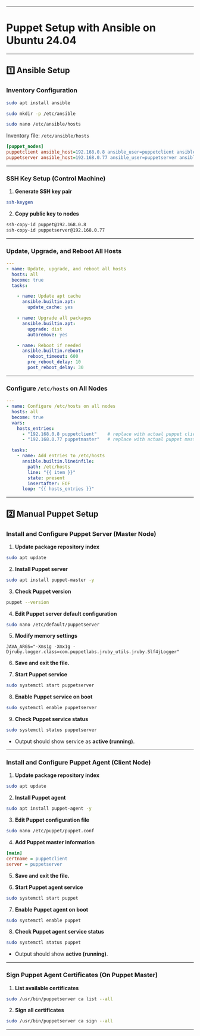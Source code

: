 
---

# Puppet Setup with Ansible on Ubuntu 24.04

---

## 1️⃣ Ansible Setup

### Inventory Configuration

```bash
sudo apt install ansible
```

```bash
sudo mkdir -p /etc/ansible
```

```bash
sudo nano /etc/ansible/hosts
```

Inventory file: `/etc/ansible/hosts`

```ini
[puppet_nodes]
puppetclient ansible_host=192.168.0.8 ansible_user=puppetclient ansible_become_pass=puppet
puppetserver ansible_host=192.168.0.77 ansible_user=puppetserver ansible_become_pass=puppet
```

---

### SSH Key Setup (Control Machine)

1. **Generate SSH key pair**

```bash
ssh-keygen
```

2. **Copy public key to nodes**

```bash
ssh-copy-id puppet@192.168.0.8
ssh-copy-id puppetserver@192.168.0.77
```

---

### Update, Upgrade, and Reboot All Hosts

```yaml
---
- name: Update, upgrade, and reboot all hosts
  hosts: all
  become: true
  tasks:

    - name: Update apt cache
      ansible.builtin.apt:
        update_cache: yes

    - name: Upgrade all packages
      ansible.builtin.apt:
        upgrade: dist
        autoremove: yes

    - name: Reboot if needed
      ansible.builtin.reboot:
        reboot_timeout: 600
        pre_reboot_delay: 10
        post_reboot_delay: 30
```

---

### Configure `/etc/hosts` on All Nodes

```yaml
---
- name: Configure /etc/hosts on all nodes
  hosts: all
  become: true
  vars:
    hosts_entries:
      - "192.168.0.8 puppetclient"    # replace with actual puppet client IP
      - "192.168.0.77 puppetmaster"   # replace with actual puppet master IP

  tasks:
    - name: Add entries to /etc/hosts
      ansible.builtin.lineinfile:
        path: /etc/hosts
        line: "{{ item }}"
        state: present
        insertafter: EOF
      loop: "{{ hosts_entries }}"
```

---

## 2️⃣ Manual Puppet Setup

### Install and Configure Puppet Server (Master Node)

1. **Update package repository index**

```bash
sudo apt update
```

2. **Install Puppet server**

```bash
sudo apt install puppet-master -y
```

3. **Check Puppet version**

```bash
puppet --version
```

4. **Edit Puppet server default configuration**

```bash
sudo nano /etc/default/puppetserver
```

5. **Modify memory settings**

```text
JAVA_ARGS="-Xms1g -Xmx1g -Djruby.logger.class=com.puppetlabs.jruby_utils.jruby.Slf4jLogger"
```

6. **Save and exit the file.**

7. **Start Puppet service**

```bash
sudo systemctl start puppetserver
```

8. **Enable Puppet service on boot**

```bash
sudo systemctl enable puppetserver
```

9. **Check Puppet service status**

```bash
sudo systemctl status puppetserver
```

* Output should show service as **active (running)**.

---

### Install and Configure Puppet Agent (Client Node)

1. **Update package repository index**

```bash
sudo apt update
```

2. **Install Puppet agent**

```bash
sudo apt install puppet-agent -y
```

3. **Edit Puppet configuration file**

```bash
sudo nano /etc/puppet/puppet.conf
```

4. **Add Puppet master information**

```ini
[main]
certname = puppetclient
server = puppetserver
```

5. **Save and exit the file.**

6. **Start Puppet agent service**

```bash
sudo systemctl start puppet
```

7. **Enable Puppet agent on boot**

```bash
sudo systemctl enable puppet
```

8. **Check Puppet agent service status**

```bash
sudo systemctl status puppet
```

* Output should show **active (running)**.

---

### Sign Puppet Agent Certificates (On Puppet Master)

1. **List available certificates**

```bash
sudo /usr/bin/puppetserver ca list --all
```

2. **Sign all certificates**

```bash
sudo /usr/bin/puppetserver ca sign --all
```

---

